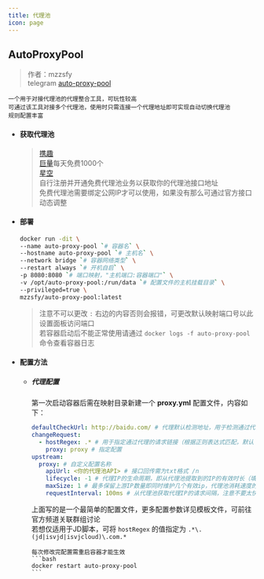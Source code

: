 ```yaml
---
title: 代理池
icon: page
---
```


## AutoProxyPool

> 作者：mzzsfy  
> telegram [auto-proxy-pool](https://t.me/autoProxyPool)
```tip
一个用于对接代理池的代理整合工具，可玩性较高         
可通过该工具对接多个代理池，使用时只需连接一个代理地址即可实现自动切换代理池         
规则配置丰富     
```
- #### 获取代理池

  > [携趣](https://www.xiequ.cn)     
  > [巨量](https://www.juliangip.com/user/reg?inviteCode=1023366)每天免费1000个     
  > [星空](http://www.xkdaili.com/?ic=7aeqfsaq)       
  > 自行注册并开通免费代理池业务以获取你的代理池接口地址         
  > 免费代理池需要绑定公网IP才可以使用，如果没有那么可通过官方接口动态调整      


- #### 部署

  ```bash
  docker run -dit \
  --name auto-proxy-pool `# 容器名` \
  --hostname auto-proxy-pool `# 主机名` \
  --network bridge `# 容器网络类型` \
  --restart always `# 开机自启` \
  -p 8080:8080 `# 端口映射，"主机端口:容器端口"` \
  -v /opt/auto-proxy-pool:/run/data `# 配置文件的主机挂载目录` \
  --privileged=true \
  mzzsfy/auto-proxy-pool:latest
  ```
   

  > 注意不可以更改 `:` 右边的内容否则会报错，可更改默认映射端口号以此设置面板访问端口  
  > 若容器启动后不能正常使用请通过 `docker logs -f auto-proxy-pool` 命令查看容器日志

- #### 配置方法

  - ##### 代理配置

    第一次启动容器后需在映射目录新建一个 **proxy.yml** 配置文件，内容如下：

    ```yaml
    defaultCheckUrl: http://baidu.com/ # 代理默认检测地址，用于检测通过代理池提取到的代理IP是否有效
    changeRequest:
      - hostRegex: .* # 用于指定通过代理的请求链接（根据正则表达式匹配，默认 .* 表示匹配全部，若请求链接不在此规则内则会通过本机自身网络快速放通）
        proxy: proxy # 指定配置 
    upstream:
      proxy: # 自定义配置名称
        apiUrl: <你的代理池API> # 接口回传需为txt格式 /n
        lifecycle: -1 # 代理IP的生命周期，即从代理池提取到的IP的有效时长（填-1为自动检测即不指定，若需指定直接定义正整数，单位/秒）
        maxSize: 1 # 最多保留上游IP数量即同时维护几个有效ip，代理池消耗速度的倍数等于该设定值
        requestInterval: 100ms # 从代理池获取代理IP的请求间隔，注意不要太快否则可能会被服务器拉黑
    ```

    上面写的是一个最简单的配置文件，更多配置参数详见模板文件，可前往官方频道关联群组讨论  
    若想仅适用于JD脚本，可将 `hostRegex` 的值指定为 `.*\.(jd|isvjd|isvjcloud)\.com.*`
    ````tip
    每次修改完配置需重启容器才能生效  
    ```bash  
    docker restart auto-proxy-pool  
    ```
    ````
